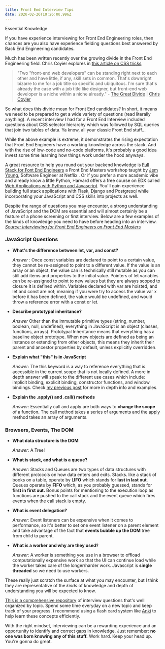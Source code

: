 ```yaml
---
title: Front End Interview Tips
date: 2020-02-26T10:26:00.996Z
---
```


Essential Knowledge 

<!-- more -->

If you have experience interviewing for Front End Engineering roles, then chances are you also have experience fielding questions best answered by Back End Engineering candidates. 

Much has been written recently over the growing divide in the Front End Engineering field. Chris Coyier explores in [this article on CSS tricks](https://css-tricks.com/the-great-divide/)

> "Two "front-end web developers" can be standing right next to each other and have little, if any, skill sets in common. That's downright bizarre to me for a job title so specific and ubiquitous. I'm sure that's already the case with a job title like designer, but front-end web developer is a niche within a niche already." - [The Great Divide](https://css-tricks.com/the-great-divide/) | [Chris Coyier](https://twitter.com/chriscoyier)

So what does this divide mean for Front End candidates? In short, it means we need to be prepared to get a wide variety of questions (read  literally anything). A recent interview I had for a Front End Interview included questions about CSS selector hierarchy which was followed by SQL queries  that join two tables of data. Ya know, all your classic Front End stuff...

While the above example is extreme, it demonstrates the rising expectation that Front End Engineers have a working knowledge across the stack. And with the rise of low-code and no-code platforms, it's probably a good idea invest some time learning how things work under the hood anyways. 

A great resource to help you round out your backend knowledge is [Full Stack for Font End Engineers](https://frontendmasters.com/courses/fullstack-v2/) a  Front End Masters workshop taught by [Jem Young](https://www.notion.so/adamsdevstuff/8-Essential-Interview-Questions-for-Front-End-Engineers-5d8e552abd7246aa94977917168562fd), Software Engineer at Netflix . Or if you prefer a more academic vibe and already know a little Python, Harvard offers a free course on EDX called [Web Applications with Python and Javascript](https://www.edx.org/course/cs50s-web-programming-with-python-and-javascript). You'll gain experience building full stack  applications with Flask, Django and Postgresql while incorporating your JavaScript and CSS skills into projects as well.

Despite the range of questions you may encounter, a strong understanding of JavaScript and the DOM are essential and will almost certainly be a feature of a phone screening or first interview. Below are a few examples of the kinds of knowledge you need to have  before heading into an interview.  *[Source: Interviewing for Front End Engineers on Front End Masters](https://www.notion.so/adamsdevstuff/8-Essential-Interview-Questions-for-Front-End-Engineers-5d8e552abd7246aa94977917168562fd)*

### JavaScript Questions

- **What's the difference between let, var, and const?**

    *Answer* : Once const variables are declared to point to a certain value, they cannot be re-assigned to point to a different value. If the value is an array or an object, the value can is technically still mutable as you can still add items and properties to the initial value. Pointers of let variables can be re-assigned to point to new values but they are always scoped to closure it is defined within. Variables declared with var are hoisted, and let and const are not; meaning if you were try to access the value var x before it has been defined, the value would be undefined, and would throw a reference error with a const or let.  

- **Describe prototypal inheritance?**

    *Answer* Other than the immutable primitive types (string, number, boolean, null, undefined), everything in JavaScript is an object (classes, functions, arrays). Prototypal Inheritance means that everything has a baseline object prototype. When new objects are defined as being an instance or extending from other objects, this means they inherit their parent and ancestor properties by default, unless explicitly overridden.

- **Explain what "this" is in JavaScript**

    *Answer*: The this keyword is a way to reference everything that is accessible in the current scope that is not locally defined. A more in depth answer will speak to the different use cases which include: implicit binding, explicit binding, constructor functions, and window bindings. Check [my previous post](https://adamberrydotdev.now.sh/blog/post-two-whats-this) for more in depth info and examples.

- **Explain the .apply() and .call() methods**

    *Answer:*  Essentially call and apply are both ways to **change the scope** of a function. The call method takes a series of arguments and the apply method takes an array of arguments.

### Browsers, Events, The DOM

- **What data structure is the DOM**

    *Answer:* A Tree!

- **What is stack, and what is a queue?**

    A*nswer:* Stacks and Queues are two types of data structures with different protocols on how data enters and exits. Stacks. like a stack of books on a table, operate by **LIFO** which stands for **last in last out**. Queues operate by **FIFO** which, as you probably guessed, stands for **first in first out.** Bonus points for mentioning to the execution loop as functions are pushed to the call stack and the event queue which fires events when the call stack is empty.

- **What is event delegation?**

    *Answer:* Event listeners can be expensive when it comes to performance, so it's better to set one event listener on a parent element and take advantage of the fact that **events bubble up the DOM** tree from child to parent.

- **What is a worker and why are they used?**

    *Answer:* A worker is something you use in a browser to offload computationally expensive work so that the UI can continue load while the worker takes care of the longer/harder work. Javascript is **single threaded** so we need to use workers.

These really just scratch the surface at what you may encounter, but I think they are representative of the *kinds*  of knowledge and depth of understanding you will be expected to know. 

[This is a comprehensive repository](https://github.com/h5bp/Front-end-Developer-Interview-Questions) of interview questions that's well organized by topic. Spend some time everyday on a new topic and keep track of your progress. I recommend using a flash card system like [Anki](https://apps.ankiweb.net/)  to help learn these concepts efficiently.  

With the right mindset, interviewing can be a rewarding experience and an opportunity to identify and correct gaps in knowledge. Just remember: **no one was born knowing any of this stuff.** Work hard. Keep your head up. You're gonna do great.
